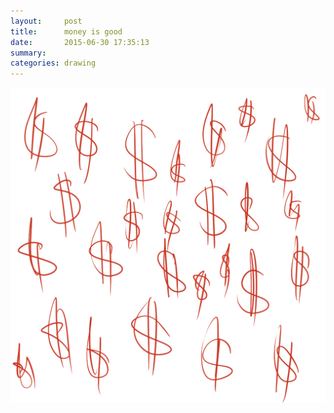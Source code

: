 ```yaml
---
layout:     post
title:      money is good
date:       2015-06-30 17:35:13
summary:    
categories: drawing
---
```

![money is good](/images/_diary/money-is-good.png "Money is good when sufficient.")